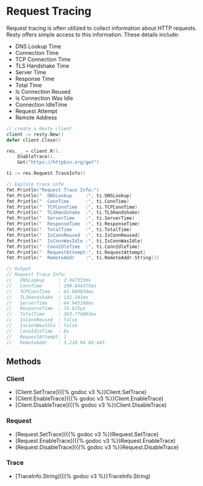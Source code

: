
# Request Tracing

Request tracing is often utilized to collect information about HTTP requests. Resty offers simple access to this information. These details include:

* DNS Lookup Time
* Connection Time
* TCP Connection Time
* TLS Handshake Time
* Server Time
* Response Time
* Total Time
* Is Connection Reused
* Is Connection Was Idle
* Connection IdleTime
* Request Attempt
* Remote Address

```go
// create a Resty client
client := resty.New()
defer client.Close()

res, _ = client.R().
    EnableTrace().
    Get("https://httpbin.org/get")

ti := res.Request.TraceInfo()

// Explore trace info
fmt.Println("Request Trace Info:")
fmt.Println("  DNSLookup     :", ti.DNSLookup)
fmt.Println("  ConnTime      :", ti.ConnTime)
fmt.Println("  TCPConnTime   :", ti.TCPConnTime)
fmt.Println("  TLSHandshake  :", ti.TLSHandshake)
fmt.Println("  ServerTime    :", ti.ServerTime)
fmt.Println("  ResponseTime  :", ti.ResponseTime)
fmt.Println("  TotalTime     :", ti.TotalTime)
fmt.Println("  IsConnReused  :", ti.IsConnReused)
fmt.Println("  IsConnWasIdle :", ti.IsConnWasIdle)
fmt.Println("  ConnIdleTime  :", ti.ConnIdleTime)
fmt.Println("  RequestAttempt:", ti.RequestAttempt)
fmt.Println("  RemoteAddr    :", ti.RemoteAddr.String())

// Output
// Request Trace Info:
//   DNSLookup     : 2.947333ms
//   ConnTime      : 198.844375ms
//   TCPConnTime   : 63.088834ms
//   TLSHandshake  : 132.341ms
//   ServerTime    : 64.945166ms
//   ResponseTime  : 74.625µs
//   TotalTime     : 263.774083ms
//   IsConnReused  : false
//   IsConnWasIdle : false
//   ConnIdleTime  : 0s
//   RequestAttempt: 1
//   RemoteAddr    : 3.210.94.60:443
```

## Methods

### Client

* [Client.SetTrace]({{% godoc v3 %}}Client.SetTrace)
* [Client.EnableTrace]({{% godoc v3 %}}Client.EnableTrace)
* [Client.DisableTrace]({{% godoc v3 %}}Client.DisableTrace)

### Request

* [Request.SetTrace]({{% godoc v3 %}}Request.SetTrace)
* [Request.EnableTrace]({{% godoc v3 %}}Request.EnableTrace)
* [Request.DisableTrace]({{% godoc v3 %}}Request.DisableTrace)

### Trace

* [TraceInfo.String]({{% godoc v3 %}}TraceInfo.String)
